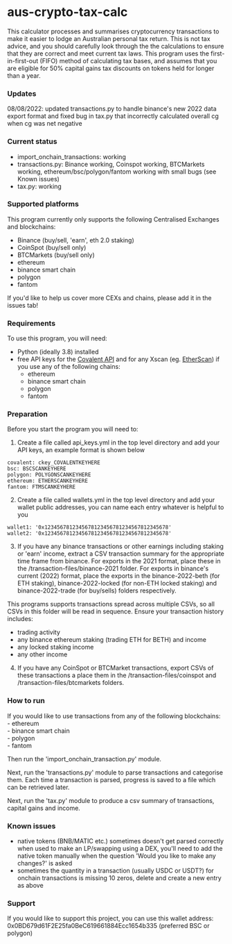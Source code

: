 # aus-crypto-tax-calc
This calculator processes and summarises cryptocurrency transactions to make it easier to lodge
an Australian personal tax return. This is not tax advice, and you should carefully look through the the calculations to 
ensure that they are correct and meet current tax laws. This program uses the first-in-first-out (FIFO) method of 
calculating tax bases, and assumes that you are eligible for 50% capital gains tax discounts on tokens held for longer 
than a year.

### Updates
08/08/2022: updated transactions.py to handle binance's new 2022 data export format and fixed bug in tax.py that incorrectly calculated overall cg when cg was net negative

### Current status
- import_onchain_transactions: working
- transactions.py: Binance working, Coinspot working, BTCMarkets working, ethereum/bsc/polygon/fantom working with small bugs (see Known issues)
- tax.py: working

### Supported platforms
This program currently only supports the following Centralised Exchanges and blockchains:
- Binance (buy/sell, 'earn', eth 2.0 staking)
- CoinSpot (buy/sell only)
- BTCMarkets (buy/sell only)
- ethereum
- binance smart chain
- polygon
- fantom
  
If you'd like to help us cover more CEXs and chains, please add it in the issues tab!

### Requirements
To use this program, you will need:
- Python (ideally 3.8) installed
- free API keys for the [Covalent API](https://www.covalenthq.com/platform/#/auth/register/) and for any Xscan (eg. [EtherScan](https://etherscan.io/apis)) if you use any
of the following chains:
    - ethereum
    - binance smart chain
    - polygon
    - fantom

### Preparation
Before you start the program you will need to:
1. Create a file called api_keys.yml in the top level directory and add your API keys, an example format is shown below
```
covalent: ckey_COVALENTKEYHERE
bsc: BSCSCANKEYHERE
polygon: POLYGONSCANKEYHERE
ethereum: ETHERSCANKEYHERE
fantom: FTMSCANKEYHERE
```
2. Create a file called wallets.yml in the top level directory and add your wallet public addresses, you can name each entry whatever is helpful to you
```
wallet1: '0x1234567812345678123456781234567812345678'
wallet2: '0x1234567812345678123456781234567812345678'
```
3. If you have any binance transactions or other earnings including staking  or 'earn' income, extract a CSV transaction summary for the appropriate time frame from binance. For 
exports in the 2021 format, place these in the /transaction-files/binance-2021 folder. For exports in binance's current (2022) format, place the exports in the binance-2022-beth 
(for ETH staking), binance-2022-locked (for non-ETH locked staking) and binance-2022-trade (for buy/sells) folders respectively.

This programs supports transactions spread across multiple CSVs, so 
all CSVs in this folder will be read in sequence.
Ensure your transaction history includes:  
- trading activity
- any binance ethereum staking (trading ETH for BETH) and income
- any locked staking income
- any other income

4. If you have any CoinSpot or BTCMarket transactions, export CSVs of these transactions a place them in the /transaction-files/coinspot and /transaction-files/btcmarkets folders.

### How to run

If you would like to use transactions from any of the following blockchains:  
    - ethereum  
    - binance smart chain  
    - polygon  
    - fantom  
  
Then run the 'import_onchain_transaction.py' module.

Next, run the 'transactions.py' module to parse transactions and categorise them. Each time a transaction is parsed, progress is saved to a file which can be retrieved later.

Next, run the 'tax.py' module to produce a csv summary of transactions, capital gains and income.

### Known issues

- native tokens (BNB/MATIC etc.) sometimes doesn't get parsed correctly when used to make an LP/swapping using a DEX, you'll need to add the native token manually when the question 'Would you like to make any changes?' is asked
- sometimes the quantity in a transaction (usually USDC or USDT?) for onchain transactions is missing 10 zeros, delete and create a new entry as above

### Support

If you would like to support this project, you can use this wallet address: 0x0BD679d61F2E25fa0BeC619661884Ecc1654b335 (preferred BSC or polygon)
